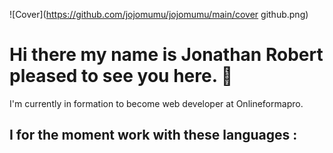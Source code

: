 ![Cover](https://github.com/jojomumu/jojomumu/main/cover github.png)

<h1>Hi there my name is Jonathan Robert pleased to see you here. 👋</h1>

I'm currently in formation to become web developer at Onlineformapro.

<h2>I for the moment work with these languages :</h2>



<!--
**jojomumu/jojomumu** is a ✨ _special_ ✨ repository because its `README.md` (this file) appears on your GitHub profile.

Here are some ideas to get you started:

- 🔭 I’m currently working on ...
- 🌱 I’m currently learning ...
- 👯 I’m looking to collaborate on ...
- 🤔 I’m looking for help with ...
- 💬 Ask me about ...
- 📫 How to reach me: ...
- 😄 Pronouns: ...
- ⚡ Fun fact: ...
-->
